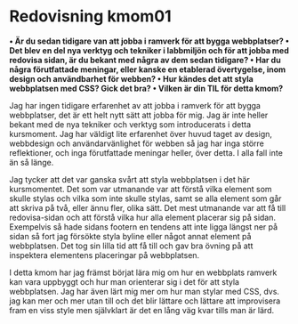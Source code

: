 ---
---
Redovisning kmom01
=========================

<b>•	Är du sedan tidigare van att jobba i ramverk för att bygga webbplatser?
•	Det blev en del nya verktyg och tekniker i labbmiljön och för att jobba med redovisa sidan, är du bekant med några av dem sedan tidigare?
•	Har du några förutfattade meningar, eller kanske en etablerad övertygelse, inom design och användbarhet för webben?
•	Hur kändes det att styla webbplatsen med CSS? Gick det bra?
•	Vilken är din TIL för detta kmom?</b>


Jag har ingen tidigare erfarenhet av att jobba i ramverk för att bygga webbplatser, det är ett helt nytt sätt att jobba för mig. Jag är inte heller bekant med de nya tekniker och verktyg som introducerats i detta kursmoment. Jag har väldigt lite erfarenhet över huvud taget av design, webbdesign och användarvänlighet för webben så jag har inga större reflektioner, och inga förutfattade meningar heller, över detta. I alla fall inte än så länge.

Jag tycker att det var ganska svårt att styla webbplatsen i det här kursmomentet. Det som var utmanande var att förstå vilka element som skulle stylas och vilka som inte skulle stylas, samt se alla element som går att skriva på två, eller ännu fler, olika sätt. Det mest utmanande var att få till redovisa-sidan och att förstå vilka hur alla element placerar sig på sidan. Exempelvis så hade sidans footern en tendens att inte ligga längst ner på sidan så fort jag försökte styla byline eller något annat element på webbplatsen. Det tog sin lilla tid att få till och gav bra övning på att inspektera elementens placeringar på webbplatsen.

I detta kmom har jag främst börjat lära mig om hur en webbplats ramverk kan vara uppbyggt och hur man orienterar sig i det för att styla webbplatsen. Jag har även lärt mig mer om hur man stylar med CSS, dvs. jag kan mer och mer utan till och det blir lättare och lättare att improvisera fram en viss style men självklart är det en lång väg kvar tills man är lärd.

